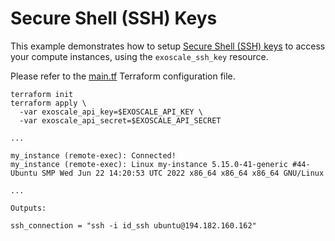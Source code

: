 # Secure Shell (SSH) Keys

This example demonstrates how to setup
[Secure Shell (SSH) keys](https://community.exoscale.com/product/compute/instances/how-to/ssh-keypairs/)
to access your compute instances, using the `exoscale_ssh_key` resource.

Please refer to the [main.tf](./main.tf) Terraform configuration file.

```console
terraform init
terraform apply \
  -var exoscale_api_key=$EXOSCALE_API_KEY \
  -var exoscale_api_secret=$EXOSCALE_API_SECRET

...

my_instance (remote-exec): Connected!
my_instance (remote-exec): Linux my-instance 5.15.0-41-generic #44-Ubuntu SMP Wed Jun 22 14:20:53 UTC 2022 x86_64 x86_64 x86_64 GNU/Linux

...

Outputs:

ssh_connection = "ssh -i id_ssh ubuntu@194.182.160.162"
```
